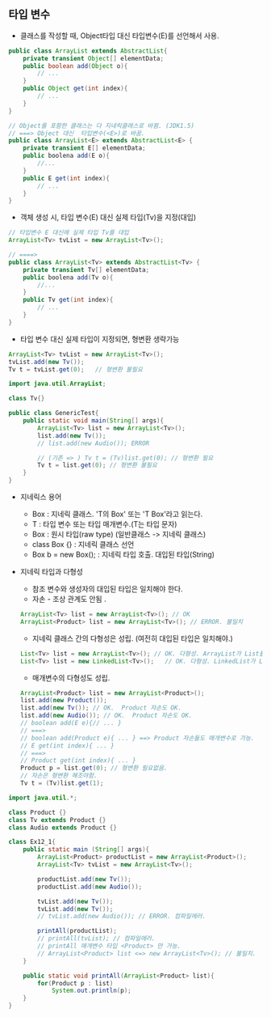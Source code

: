 타입 변수
-----

* 클래스를 작성할 때, Object타입 대신 타입변수(E)를 선언해서 사용. 
```java 
public class ArrayList extends AbstractList{
    private transient Object[] elementData;
    public boolean add(Object o){
        // ... 
    }
    public Object get(int index){
        // ...
    }
}

// Object를 포함한 클래스는 다 지네릭클래스로 바뀜. (JDK1.5)
// ===> Object 대신  타입변수(<E>)로 바꿈. 
public class ArrayList<E> extends AbstractList<E> {
    private transient E[] elementData;
    public boolena add(E o){
        //...
    }
    public E get(int index){
        // ... 
    }
}
```

* 객체 생성 시, 타입 변수(E) 대신 실제 타입(Tv)을 지정(대입)
```java
// 타입변수 E 대신에 실제 타입 Tv를 대입
ArrayList<Tv> tvList = new ArrayList<Tv>(); 

// ====> 
public class ArrayList<Tv> extends AbstractList<Tv> {
    private transient Tv[] elementData;
    public boolena add(Tv o){
        //...
    }
    public Tv get(int index){
        // ... 
    }
}
```

* 타입 변수 대신 실제 타입이 지정되면, 형변환 생략가능 
```java
ArrayList<Tv> tvList = new ArrayList<Tv>();
tvList.add(new Tv());
Tv t = tvList.get(0);   // 형변환 불필요 
```

```java
import java.util.ArrayList;

class Tv{}

public class GenericTest{
    public static void main(String[] args){
        ArrayList<Tv> list = new ArrayList<Tv>();   
        list.add(new Tv()); 
        // list.add(new Audio()); ERROR

        // (기존 => ) Tv t = (Tv)list.get(0); // 형변환 필요 
        Tv t = list.get(0); // 형변환 불필요 
    }
}
```

* 지네릭스 용어
    + Box<T> : 지네릭 클래스. 'T의 Box' 또는 'T Box'라고 읽는다.
    + T : 타입 변수 또는 타입 매개변수.(T는 타입 문자)
    + Box : 원시 타입(raw type) (일반클래스 -> 지네릭 클래스)
    + class Box<T> {} : 지네릭 클래스 선언
    + Box<String> b = new Box<String>(); : 지네릭 타입 호출. 대입된 타입(String)


* 지네릭 타입과 다형성 
    + 참조 변수와 생성자의 대입된 타입은 일치해야 한다.
    + 자손 - 조상 관계도 안됨 .
    ```java
    ArrayList<Tv> list = new ArrayList<Tv>(); // OK
    ArrayList<Product> list = new ArrayList<Tv>(); // ERROR. 불일치
    ```
    + 지네릭 클래스 간의 다형성은 성립. (여전히 대입된 타입은 일치해야.)
    ```java
    List<Tv> list = new ArrayList<Tv>(); // OK. 다형성. ArrayList가 List를 구현.
    List<Tv> list = new LinkedList<Tv>();   // OK. 다형성. LinkedList가 List를 구현. 
    ```
    + 매개변수의 다형성도 성립. 
    ```java
    ArrayList<Product> list = new ArrayList<Product>();
    list.add(new Product());
    list.add(new Tv()); // OK.  Product 자손도 OK.
    list.add(new Audio()); // OK.  Product 자손도 OK.
    // boolean add(E e){// ... }
    // ===>
    // boolean add(Product e){ ... } ==> Product 자손들도 매개변수로 가능.
    // E get(int index){ ... }
    // ===>
    // Product get(int index){ ... }
    Product p = list.get(0); // 형변환 필요없음.
    // 자손은 형변환 해조야함. 
    Tv t = (Tv)list.get(1); 
    ```

```java
import java.util.*;

class Product {}
class Tv extends Product {}
class Audio extends Product {}

class Ex12_1{
    public static main (String[] args){
        ArrayList<Product> productList = new ArrayList<Product>();
        ArrayList<Tv> tvList = new ArrayList<Tv>();

        productList.add(new Tv());
        productList.add(new Audio());

        tvList.add(new Tv());
        tvList.add(new Tv());
        // tvList.add(new Audio()); // ERROR. 컴파일에러.

        printAll(productList);
        // printAll(tvList); // 컴파일에러. 
        // printAll 매개변수 타입 <Product> 만 가능. 
        // ArrayList<Product> list <=> new ArrayList<Tv>(); // 불일치. 
    }

    public static void printAll(ArrayList<Product> list){
        for(Product p : list)
            System.out.println(p);
    }
}







